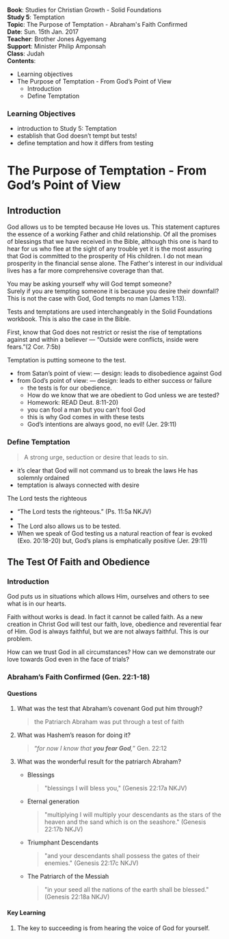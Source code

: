 **Book**: Studies for Christian Growth - Solid Foundations  
**Study 5**: Temptation  
**Topic**: The Purpose of Temptation - Abraham's Faith Confirmed  
**Date**: Sun. 15th Jan. 2017   
**Teacher**: Brother Jones Agyemang  
**Support**: Minister Philip Amponsah  
**Class**: Judah  
**Contents**:

* Learning objectives
* The Purpose of Temptation - From God’s Point of View
  * Introduction
  * Define Temptation

### Learning Objectives

* introduction to Study 5: Temptation
* establish that God doesn’t tempt but tests!
* define temptation and how it differs from testing

# The Purpose of Temptation - From God’s Point of View

## Introduction

God allows us to be tempted because He loves us. This statement captures the essence of a working Father and child relationship. Of all the promises of blessings that we have received in the Bible, although this one is hard to hear for us who flee at the sight of any trouble yet it is the most assuring that God is committed to the prosperity of His children. I do not mean prosperity in the financial sense alone. The Father's interest in our individual lives has a far more comprehensive coverage than that.

You may be asking yourself why will God tempt someone?  
Surely if you are tempting someone it is because you desire their downfall? This is not the case with God, God tempts no man \(James 1:13\).

Tests and temptations are used interchangeably in the Solid Foundations workbook. This is also the case in the Bible.

First, know that God does not restrict or resist the rise of temptations against and within a believer  — “Outside were conflicts, inside were fears.”\(2 Cor. 7:5b\)

Temptation is putting someone to the test.

* from Satan’s point of view:
   — design: leads to disobedience against God 
* from God’s point of view: 
   — design: leads to either success or failure
  * the tests is for our obedience. 
  * How do we know that we are obedient to God unless we are tested?
  * Homework: READ Deut. 8:11-20\)
  * you can fool a man but you can’t fool God
  * this is why God comes in with these tests
  * God’s intentions are always good, no evil! \(Jer. 29:11\)

### Define Temptation

> A strong urge, seduction or desire that leads to sin.

* it’s clear that God will not command us to break the laws He has solemnly ordained
* temptation is always connected with desire

The Lord tests the righteous

* “The Lord tests the righteous.” \(Ps. 11:5a NKJV\)
* 
* The Lord also allows us to be tested.
* When we speak of God testing us a natural reaction of fear is evoked \(Exo. 20:18-20\) but, God’s plans is emphatically positive \(Jer. 29:11\)                                                                                                                                                                                                                         

## The Test Of Faith and Obedience

### Introduction

God puts us in situations which allows Him, ourselves and others to see what is in our hearts.

Faith without works is dead. In fact it cannot be called faith. As a new creation in Christ God will test our faith, love, obedience and reverential fear of Him. God is always faithful, but we are not always faithful. This is our problem.

How can we trust God in all circumstances? How can we demonstrate our love towards God even in the face of trials?

### Abraham’s Faith Confirmed \(Gen. 22:1-18\)

#### Questions

1. What was the test that Abraham’s covenant God put him through?

   > the Patriarch Abraham was put through a test of faith

2. What was Hashem’s reason for doing it?

   > “_for now I know that **you fear God**,_” Gen. 22:12

3. What was the wonderful result for the patriarch Abraham?

   * Blessings

     > "blessings I will bless you," \(Genesis 22:17a NKJV\)

   * Eternal generation

     > "multiplying I will multiply your descendants as the stars of the heaven and the sand which is on the seashore." \(Genesis 22:17b NKJV\)

   * Triumphant Descendants

     > "and your descendants shall possess the gates of their enemies." \(Genesis 22:17c NKJV\)

   * The Patriarch of the Messiah

     > "in your seed all the nations of the earth shall be blessed." \(Genesis 22:18a NKJV\)

#### Key Learning

1. The key to succeeding is from hearing the voice of God for yourself.



